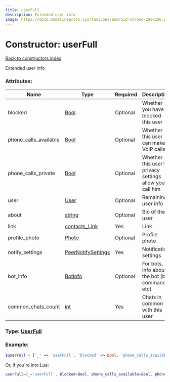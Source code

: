 ```yaml
---
title: userFull
description: Extended user info
image: https://docs.madelineproto.xyz/favicons/android-chrome-256x256.png
---
```

# Constructor: userFull  
[Back to constructors index](index.md)



Extended user info

### Attributes:

| Name     |    Type       | Required | Description |
|----------|---------------|----------|-------------|
|blocked|[Bool](../types/Bool.md) | Optional|Whether you have blocked this user|
|phone\_calls\_available|[Bool](../types/Bool.md) | Optional|Whether this user can make VoIP calls|
|phone\_calls\_private|[Bool](../types/Bool.md) | Optional|Whether this user's privacy settings allow you to call him|
|user|[User](../types/User.md) | Optional|Remaining user info|
|about|[string](../types/string.md) | Optional|Bio of the user|
|link|[contacts\_Link](../types/contacts_Link.md) | Yes|Link|
|profile\_photo|[Photo](../types/Photo.md) | Optional|Profile photo|
|notify\_settings|[PeerNotifySettings](../types/PeerNotifySettings.md) | Yes|Notification settings|
|bot\_info|[BotInfo](../types/BotInfo.md) | Optional|For bots, info about the bot (bot commands, etc)|
|common\_chats\_count|[int](../types/int.md) | Yes|Chats in common with this user|



### Type: [UserFull](../types/UserFull.md)


### Example:

```php
$userFull = ['_' => 'userFull', 'blocked' => Bool, 'phone_calls_available' => Bool, 'phone_calls_private' => Bool, 'user' => User, 'about' => 'string', 'link' => contacts_Link, 'profile_photo' => Photo, 'notify_settings' => PeerNotifySettings, 'bot_info' => BotInfo, 'common_chats_count' => int];
```  


Or, if you're into Lua:

```lua
userFull={_='userFull', blocked=Bool, phone_calls_available=Bool, phone_calls_private=Bool, user=User, about='string', link=contacts_Link, profile_photo=Photo, notify_settings=PeerNotifySettings, bot_info=BotInfo, common_chats_count=int}

```


